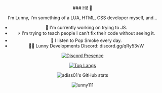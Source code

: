 <center>### Hi! 👋

I'm Lunny, I'm something of a LUA, HTML, CSS developer myself, and...

- 🔭 I'm currently working on trying to  JS.
- ⚡ I'm trying to teach people I can't fix their code without seeing it.
- 💫 I listen to Pop Smoke every day.
- 👨‍💻 Lunny Developments Discord: discord.gg/qRy53vW

[![Discord Presence](https://lanyard-profile-readme.vercel.app/api/307891947165581312?theme=dark&bg=000e27&animated=true&hideDiscrim=false&borderRadius=20px)](https://discord.com/users/307891947165581312)

[![Top Langs](https://github-readme-stats.vercel.app/api/top-langs/?username=lunny111&layout=compact&langs_count=10&theme=radical)](https://github.com/anuraghazra/github-readme-stats)

![adiss01's GitHub stats](https://github-readme-stats.vercel.app/api?username=lunny111&show_icons=true&theme=radical)

<img src="https://komarev.com/ghpvc/?username=lunny111&label=Number%20Visitors&color=000e27" alt="lunny111" /> </center>
